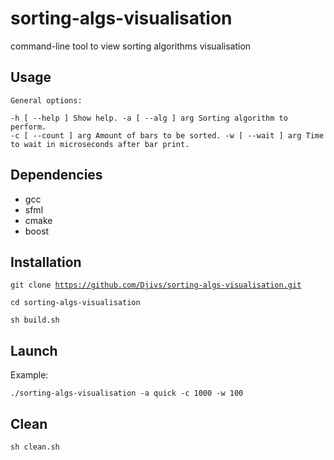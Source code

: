 
# sorting-algs-visualisation
command-line tool to view sorting algorithms visualisation

## Usage
<code>General options:  
  -h [ --help ]         Show help. 
  -a [ --alg ] arg      Sorting algorithm to perform. 
  -c [ --count ] arg    Amount of bars to be sorted. 
  -w [ --wait ] arg     Time to wait in microseconds after bar print. 
</code>

## Dependencies
- gcc
- sfml
- cmake
- boost

## Installation

<code>git clone https://github.com/Djivs/sorting-algs-visualisation.git  
cd sorting-algs-visualisation  
sh build.sh</code>  

## Launch

Example:

<code>./sorting-algs-visualisation -a quick -c 1000 -w 100 </code>

## Clean
<code>sh clean.sh </code>

